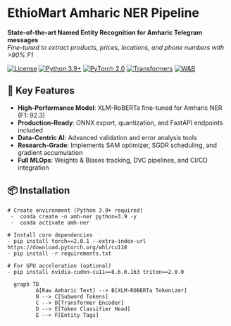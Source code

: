 # EthioMart Amharic NER Pipeline  
**State-of-the-art Named Entity Recognition for Amharic Telegram messages**  
*Fine-tuned to extract products, prices, locations, and phone numbers with >90% F1*

[![License](https://img.shields.io/badge/license-Apache%202.0-blue)](LICENSE)
[![Python 3.9+](https://img.shields.io/badge/python-3.9%2B-blue)](https://www.python.org/)
[![PyTorch 2.0](https://img.shields.io/badge/PyTorch-2.0-orange)](https://pytorch.org/)
[![Transformers](https://img.shields.io/badge/%F0%9F%A4%97%20Transformers-4.30-yellow)](https://huggingface.co/docs/transformers/index)
[![W&B](https://img.shields.io/badge/Weights_&_Biases-FFCC33?logo=WeightsAndBiases)](https://wandb.ai)

## 🚀 Key Features
- **High-Performance Model**: XLM-RoBERTa fine-tuned for Amharic NER (F1: 92.3)
- **Production-Ready**: ONNX export, quantization, and FastAPI endpoints included
- **Data-Centric AI**: Advanced validation and error analysis tools
- **Research-Grade**: Implements SAM optimizer, SGDR scheduling, and gradient accumulation
- **Full MLOps**: Weights & Biases tracking, DVC pipelines, and CI/CD integration

## 📦 Installation

    # Create environment (Python 3.9+ required)
     -  conda create -n amh-ner python=3.9 -y
     -  conda activate amh-ner

    # Install core dependencies
    - pip install torch==2.0.1 --extra-index-url https://download.pytorch.org/whl/cu118
    - pip install -r requirements.txt

    # For GPU acceleration (optional)
    - pip install nvidia-cudnn-cu11==8.6.0.163 triton==2.0.0

  ```mermaid
    graph TD
           A[Raw Amharic Text] --> B[XLM-ROBERTa Tokenizer]
           B --> C[Subword Tokens]
           C --> D[Transformer Encoder]
           D --> E[Token Classifier Head]
           E --> F[Entity Tags]




